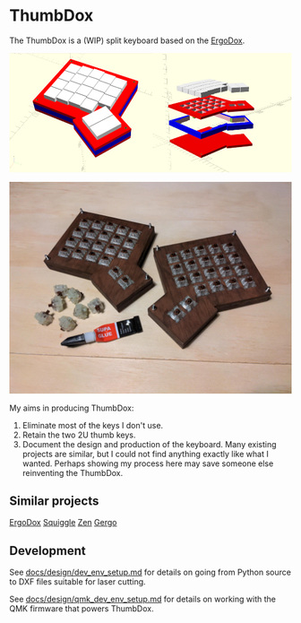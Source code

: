 # ThumbDox

The ThumbDox is a (WIP) split keyboard based on the [ErgoDox](https://www.ergodox.io/).

![img](/docs/design/images/LHS_and_exploded_view2.png)

![img](/docs/assembly/img//all_switches_glued.jpg)

My aims in producing ThumbDox:

1.  Eliminate most of the keys I don't use.
2.  Retain the two 2U thumb keys.
3.  Document the design and production of the keyboard.  Many existing projects are similar, but I could not find anything exactly like what I wanted.  Perhaps showing my process here may save someone else reinventing the ThumbDox.

## Similar projects

[ErgoDox](https://www.ergodox.io/) [Squiggle](https://github.com/ibnuda/Squiggle) [Zen](https://legonut.gitbooks.io/zen-keyboard/content/) [Gergo](https://qmk.fm/keyboards/gergo/)

## Development

See [docs/design/dev_env_setup.md](docs/design/model_dev_env_setup.md) for details on going from Python source to DXF files suitable for laser cutting.

See [docs/design/qmk_dev_env_setup.md](docs/firmware/qmk_dev_env_setup.md) for details on working with the QMK firmware that powers ThumbDox.
